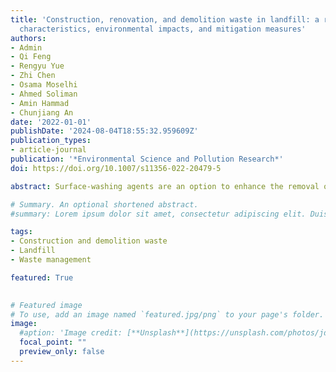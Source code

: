 ```yaml
---
title: 'Construction, renovation, and demolition waste in landfill: a review of waste
  characteristics, environmental impacts, and mitigation measures'
authors:
- Admin
- Qi Feng
- Rengyu Yue
- Zhi Chen
- Osama Moselhi
- Ahmed Soliman
- Amin Hammad
- Chunjiang An
date: '2022-01-01'
publishDate: '2024-08-04T18:55:32.959609Z'
publication_types:
- article-journal
publication: '*Environmental Science and Pollution Research*'
doi: https://doi.org/10.1007/s11356-022-20479-5

abstract: Surface-washing agents are an option to enhance the removal of oil spilled or stranded on shorelines. The use of nanocellulose-based nanofluid as a surface-washing agent was studied by investigating its reactivity and effectiveness. Salinity was found to be the most influencial factor to facilitate oil removal with the nanofluids. Cations from salt can promote the adsorption of nanocellulose on the oil/water interface by reducing the surface charges. The experimental results revealed the nanocellulose could be effective at low concentrations but an excess of nanocellulose hindered oil removal due to an increase in fluid viscosity. A miscibility model was applied to verify this finding in a thermodynamics context. The biotoxicity tests showed that nanocellulose-based nanofluid did not have negative effects on algae growth and introducing nanocellulose into an oiled culture medium can actually mitigate the toxicity of the oil on algae. A comparison in removal efficiency with other surfactants demonstrated the potential value for shoreline cleanup due to the superior effectiveness of nanocellulose-based nanofluids. Overall, a nanocellulose has a high potential for application as a surface-washing agent for shoreline cleanup due to the low cost, low toxicity, and high efficiency.

# Summary. An optional shortened abstract.
#summary: Lorem ipsum dolor sit amet, consectetur adipiscing elit. Duis posuere tellus ac convallis placerat. Proin tincidunt magna sed ex sollicitudin condimentum.

tags:
- Construction and demolition waste
- Landfill
- Waste management

featured: True

  
# Featured image
# To use, add an image named `featured.jpg/png` to your page's folder. 
image:
  #aption: 'Image credit: [**Unsplash**](https://unsplash.com/photos/jdD8gXaTZsc)'
  focal_point: ""
  preview_only: false
---
```

